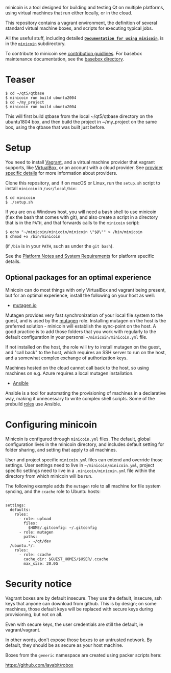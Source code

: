 minicoin is a tool designed for building and testing Qt on multiple platforms,
using virtual machines that run either locally, or in the cloud.

This repository contains a vagrant environment, the definition of several
standard virtual machine boxes, and scripts for executing typical jobs.

All the useful stuff, including detailed **[`Documentation for using minicoin`](minicoin/README.md)**, is
in the [`minicoin`](minicoin) subdirectory.

To contribute to minicoin see [contribution guidlines](minicoin/docs/contributing.md).
For basebox maintenance documentation, see the [basebox directory](basebox).

# Teaser

```
$ cd ~/qt5/qtbase
$ minicoin run build ubuntu2004
$ cd ~/my_project
$ minicoin run build ubuntu2004
```

This will first build qtbase from the local ~/qt5/qtbase directory on the
ubuntu1804 box, and then build the project in ~/my_project on the same box,
using the qtbase that was built just before.

# Setup

You need to install [Vagrant](https://vagrantup.com), and a virtual machine
provider that vagrant supports, like [VirtualBox](https://virtualbox.org),
or an account with a cloud provider.
See [provider specific details](minicoin/docs/provider-notes.md) for more
information about providers.

Clone this repository, and if on macOS or Linux, run the `setup.sh` script to
install `minicoin` in `/usr/local/bin`:

```
$ cd minicoin
$ ./setup.sh
```

If you are on a Windows host, you will need a bash shell to use minicoin (f.ex
the bash that comes with git), and also create a script in a directory that is in
the `PATH`, and that forwards calls to the `minicoin` script:

```
$ echo "~/minicoin/minicoin/minicoin \"$@\"" > /bin/minicoin
$ chmod +x /bin/minicoin
```

(if `/bin` is in your `PATH`, such as under the `git bash`).

See the [Platform Notes and System Requirements](minicoin/docs/platform-notes.md)
for platform specific details.

## Optional packages for an optimal experience

Minicoin can do most things with only VirtualBox and vagrant being present, but for an optimal
experience, install the following on your host as well:

* [mutagen.io](https://mutagen.io/documentation/introduction/installation)

Mutagen provides very fast synchronization of your local file system to the guest, and is used
by the [mutagen](https://git.qt.io/vohilshe/minicoin/-/tree/master/minicoin/roles#mutagen-file-system-sync)
role. Installing mutagen on the host is the preferred solution - minicoin will establish the
sync-point on the host. A good practice is to add those folders that you work with regularly to
the default configuration in your personal `~/minicoin/minicoin.yml` file.

If not installed on the host, the role will try to install mutagen on the guest, and "call back"
to the host, which requires an SSH server to run on the host, and a somewhat complex exchange of
authorization keys.

Machines hosted on the cloud cannot call back to the host, so using machines on e.g. Azure
requires a local mutagen installation.

* [Ansible](https://docs.ansible.com/ansible/latest/installation_guide)

Ansible is a tool for automating the provisioning of machines in a declarative way, making
it unnecessary to write complex shell scripts. Some of the prebuild
[roles](minicoin/roles/README.md) use Ansible.

# Configuring minicoin

Minicoin is configured through `minicoin.yml` files. The default, global configuration lives in
the minicoin directory, and includes default setting for folder sharing, and setting that apply to
all machines.

User and project specific `minicoin.yml` files can extend and override those settings. User
settings need to live in `~/minicoin/minicoin.yml`, project specific settings need to live in a
`.minicoin/minicoin.yml` file within the directory from which minicoin will be run.

The following example adds the `mutagen` role to all machine for file system syncing, and the
`ccache` role to Ubuntu hosts:

```
--
settings:
  defaults:
    roles:
      - role: upload
        files:
          $HOME/.gitconfig: ~/.gitconfig
      - role: mutagen
        paths:
          - ~/qt/dev
  /ubuntu.*/:
    roles:
      - role: ccache
        cache_dir: $GUEST_HOMES/$USER/.ccache
        max_size: 20.0G
```

# Security notice

Vagrant boxes are by default insecure. They use the default, insecure,
ssh keys that anyone can download from github. This is by design; on some
machines, those default keys will be replaced with secure keys during
provisioning, but not on all.

Even with secure keys, the user credentials are still the default, ie
vagrant/vagrant.

In other words, don't expose those boxes to an untrusted network. By
default, they should be as secure as your host machine.

Boxes from the `generic` namespace are created using packer scripts here:

https://github.com/lavabit/robox
